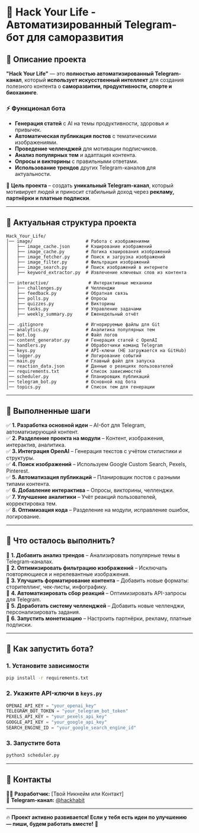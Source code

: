 # 📌 Hack Your Life - Автоматизированный Telegram-бот для саморазвития

## 🚀 Описание проекта
**"Hack Your Life"** — это **полностью автоматизированный Telegram-канал**, который **использует искусственный интеллект** для создания полезного контента о **саморазвитии, продуктивности, спорте и биохакинге**.

### ⚡ Функционал бота
- **Генерация статей** с AI на темы продуктивности, здоровья и привычек.
- **Автоматическая публикация постов** с тематическими изображениями.
- **Проведение челленджей** для мотивации подписчиков.
- **Анализ популярных тем** и адаптация контента.
- **Опросы и викторины** с правильными ответами.
- **Использование трендов** других Telegram-каналов для актуальности.

📌 **Цель проекта** – создать **уникальный Telegram-канал**, который мотивирует людей и приносит стабильный доход через **рекламу, партнёрки и платные подписки**.

---

## 📂 Актуальная структура проекта
```
Hack_Your_Life/
│── image/                    # Работа с изображениями
│   ├── image_cache.json      # Кэширование изображений
│   ├── image_cache.py        # Логика кэширования изображений
│   ├── image_fetcher.py      # Поиск и загрузка изображений
│   ├── image_filter.py       # Фильтрация изображений
│   ├── image_search.py       # Поиск изображений в интернете
│   ├── keyword_extractor.py  # Извлечение ключевых слов из контента
│
│── interactive/               # Интерактивные механики
│   ├── challenges.py         # Челленджи
│   ├── feedback.py           # Обратная связь
│   ├── polls.py              # Опросы
│   ├── quizzes.py            # Викторины
│   ├── tasks.py              # Управление задачами
│   ├── weekly_summary.py     # Еженедельный отчёт
│
│── .gitignore                # Игнорируемые файлы для Git
│── analytics.py              # Аналитика популярных тем
│── bot.log                   # Файл логов
│── content_generator.py      # Генерация статей с OpenAI
│── handlers.py               # Обработчики команд Telegram
│── keys.py                   # API-ключи (НЕ загружается на GitHub)
│── logger.py                 # Логирование событий
│── main.py                   # Главный файл для запуска
│── reaction_data.json        # Данные о реакциях пользователей
│── requirements.txt          # Список зависимостей
│── scheduler.py              # Планировщик публикаций
│── telegram_bot.py           # Основной код бота
│── topics.py                 # Список тем для генерации
```

---

## 📌 Выполненные шаги
✅ **1. Разработка основной идеи** – AI-бот для Telegram, автоматизирующий контент.  
✅ **2. Разделение проекта на модули** – Контент, изображения, интерактив, аналитика.  
✅ **3. Интеграция OpenAI** – Генерация текстов с учётом стилистики и структуры.  
✅ **4. Поиск изображений** – Используем Google Custom Search, Pexels, Pinterest.  
✅ **5. Автоматизация публикаций** – Планировщик постов с разными типами контента.  
✅ **6. Добавление интерактива** – Опросы, викторины, челленджи.  
✅ **7. Улучшение аналитики** – Учёт реакций пользователей, корректировка тем.  
✅ **8. Оптимизация кода** – Разделение на модули, исправление ошибок, логирование.  

---

## 📌 Что осталось выполнить?
🔲 **1. Добавить анализ трендов** – Анализировать популярные темы в Telegram-каналах.  
🔲 **2. Оптимизировать фильтрацию изображений** – Исключать повторяющиеся и нерелевантные изображения.  
🔲 **3. Улучшить форматирование контента** – Добавить новые форматы: сторителлинг, чек-листы, инфографику.  
🔲 **4. Автоматизировать сбор реакций** – Оптимизировать API-запросы для Telegram.  
🔲 **5. Доработать систему челленджей** – Добавить новые челленджи, персонализировать задания.  
🔲 **6. Запустить монетизацию** – Настроить партнёрки, рекламу, платные подписки.  

---

## 📌 Как запустить бота?
### **1. Установите зависимости**
```bash
pip install -r requirements.txt
```
### **2. Укажите API-ключи в `keys.py`**
```python
OPENAI_API_KEY = "your_openai_key"
TELEGRAM_BOT_TOKEN = "your_telegram_bot_token"
PEXELS_API_KEY = "your_pexels_api_key"
GOOGLE_API_KEY = "your_google_api_key"
SEARCH_ENGINE_ID = "your_google_search_engine_id"
```
### **3. Запустите бота**
```bash
python3 scheduler.py
```

---

## 📌 Контакты
👨‍💻 **Разработчик:** [Твой Никнейм или Контакт]  
📩 **Telegram-канал:** [@hackhabit](https://t.me/hackhabit)  

---

🔥 **Проект активно развивается! Если у тебя есть идеи по улучшению — пиши, будем работать вместе!** 🚀
